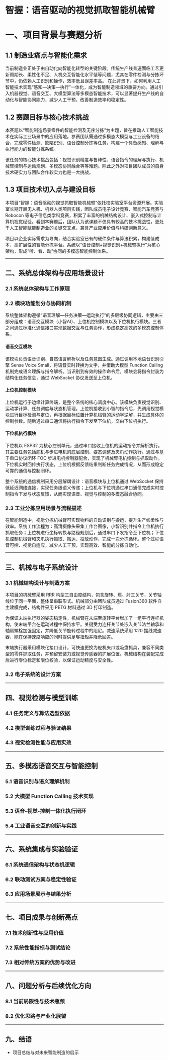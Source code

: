 # 智握：语音驱动的视觉抓取智能机械臂

# 一、项目背景与赛题分析

## 1.1 制造业痛点与智能化需求

当前制造业正处于由自动化向智能化转型的关键阶段。传统生产线普遍面临工艺更新周期长、柔性化不足、人机交互智能化水平低等问题，尤其在零件检测与分拣环节中，仍依赖人工识别和操作，效率低且误差率高。
 在此背景下，如何利用人工智能技术实现“感知—决策—执行”一体化，成为智能制造领域的重要方向。通过引入机器视觉、语音交互、大模型算法等多模态智能技术，可以显著提升生产线的自动化与智能协同能力，减少人工干预，改善制造效率和稳定性。

## 1.2 赛题目标与核心技术挑战

本赛题以“智能制造场景零件的智能检测及无序分拣”为主题，旨在推动人工智能技术在实际工业场景中的应用落地。参赛团队需通过多模态大模型与工业设备的结合，完成零件检测、缺陷识别、语音控制分拣等任务，构建一个具备感知、理解与执行能力的智能分拣系统。

该任务的核心技术挑战包括：视觉识别精度与鲁棒性、语音指令的理解与执行、机械臂控制与运动规划、多模态协同融合等等难题。除此之外对项目团队成员的自身技术硬实力与团队合作软实力也是一大挑战。

## 1.3 项目技术切入点与建设目标

本项目“智握：语音驱动的视觉抓取智能机械臂”依托校实验室平台资源开展。实验室长期开展无人机、机器人类项目实践，团队成员电子设计竞赛、智能汽车竞赛与 Robocon 等电子信息类学科竞赛，积累了丰富的机械结构设计、嵌入式控制与计算机视觉经验。看到本赛题后，团队认为该课题不仅具有较高的技术挑战性，更处于人工智能赋能制造业的关键交叉点，兼具产业应用价值与科研创新意义。

项目以企业实际需求为导向，结合实验室已有的硬件条件与算法积累，构建低成本、高扩展性的智能分拣平台。系统以“语音控制+视觉识别+机械臂执行”为核心架构，形成“听、看、动”协同的多模态智能控制体系。

------

## 二、系统总体架构与应用场景设计

### 2.1 系统总体架构与工作原理



### 2.2 模块功能划分与协同机制

系统整体架构遵循“语音理解—任务决策—运动执行”的多层级协同逻辑，主要由三部分组成：语音交互模块（小智AI）、上位机控制模块以及下位机执行模块。三者之间通过标准化通信接口实现数据交互与任务协作，形成稳定高效的多模态控制体系。

#### 语音交互模块
该模块负责语音识别、自然语言解析以及任务意图生成。通过调用本地语音识别引擎 Sense Voice Small，将语音实时转换为文字，并借助大模型 Function Calling 机制完成语义理解与指令解析。当识别到有效的操作命令后，模块会将指令封装为结构化任务信息，通过 WebSocket 协议发送至上位机。

#### 上位机控制模块
上位机运行于边缘计算终端，是整个系统的核心调度中心。该模块负责视觉识别、运动学计算、任务调度与状态机管理。上位机接收到小智的指令后，先调用视觉模块进行目标检测与定位，再根据目标位置计算机械臂的运动学逆解，并生成具体的控制参数。随后通过串口通信将执行指令下发至下位机，交由下位机执行。

#### 下位机执行模块
下位机以 ESP32 为核心控制单元，通过串口接收上位机的运动指令并解析执行。其主要任务包括舵机与步进电机的底层控制、姿态调整及夹爪动作执行。通过与基于串口协议闭环 FOC 步进电机控制器配合，实现了机械臂电机控制与抓取动作。下位机实时回传执行状态，上位机根据反馈结果判断任务完成情况，从而形成稳定可靠的通信与控制闭环。

整个系统的通信机制采用分层解耦设计：语音模块与上位机通过 WebSocket 保持低延迟网络连接，实现任务级语义传递；上位机与下位机通过串口通信完成实时控制指令下发与状态反馈，从而实现语音、视觉与控制的多模态融合协同。

### 2.3 工业分拣应用场景与流程描述

在智能制造中，视觉分拣机械臂可实现物料的自动识别与搬运，提升生产线柔性与效率。系统工作流程为：高清摄像头采集工作台图像，小智识别并指令上位机执行抓取任务；上位机进行坐标转换与路径规划后，通过串口下发指令至下位机；下位机控制机械臂和夹爪执行抓取、搬运、投放动作，完成一次分拣循环。整个过程语音可控、视觉自适应，减少人工干预，实现高效、智能的分拣自动化。

------

## 三、机械与电子系统设计

### 3.1 机械结构设计与制造方案

本项目的机械臂采用 RRR 构型三自由度结构，包含旋转、肩、肘三关节，关节轴线位于同一平面，整体呈串联形式。机械部分由团队成员通过 Fusion360 软件自主建模完成，结构件采用 PETG 材料通过 3D 打印制造。

为保证末端执行器的姿态稳定性，机械臂在末端至旋转平台增加了一组平行连杆机构，使末端平台在运动过程中保持水平。关键受力连杆关节处嵌入关节法兰轴承和轴肩螺栓加强固定，并降低关节旋转过程中的阻尼。减速系统采用 1:20 摆线减速器，能在保持速度响应的同时提供足够扭矩并降低回差。

末端执行器采用模块化接口设计，可快速更换为舵机夹爪或吸盘抓具，兼容不同类型的零件抓取任务，并预留安装力或视觉传感器的扩展位置。机械结构在装配完成后进行零位标定和限位校验，以保证运动精度与安全性。

### 3.2 电子系统的设计方案



------

## 四、视觉检测与模型训练

### 4.1 任务定义与算法选型依据

### 4.2 模型训练过程与验证结果

### 4.3 视觉检测性能与应用实效

------

## 五、多模态语音交互与智能控制

### 5.1 语音识别与语义理解机制

### 5.2 大模型 Function Calling 技术实现

### 5.3 语音-视觉-控制一体化执行闭环

### 5.4 工业语音交互的创新与实践

------

## 六、系统集成与实验验证

### 6.1 系统通信架构与状态机逻辑

### 6.2 联动测试方案与稳定性验证

### 6.3 应用场景展示与结果分析

------

## 七、项目成果与创新亮点

### 7.1 技术创新性与应用价值

### 7.2 系统性能指标与测试结论

### 7.3 相对传统方案的优势与改进

------

## 八、问题分析与后续优化方向

### 8.1 当前局限性与技术瓶颈

### 8.2 优化思路与产业化展望

------

## 九、结语

- 项目总结与对未来智能制造的启示